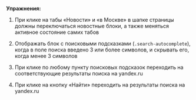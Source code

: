 **Упражнения:**

1. При клике на табы «Новости» и «в Москве» в шапке страницы должны переключаться новостные блоки, а также меняться активное состояние самих табов

2. Отображать блок с поисковыми подсказками (`.search-autocomplete`), когда в поле поиска введено 3 или более символов, и скрывать его, когда менее 3 символов

3. При клике по любому пункту поисковых подсказок переходить на соответствующие результаты поиска на yandex.ru

4. При клике на кнопку «Найти» переходить на результаты поиска на yandex.ru
